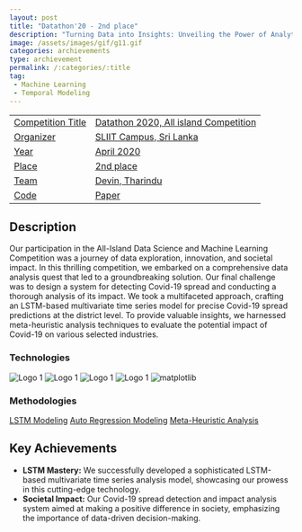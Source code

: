 ```yaml
---
layout: post
title: "Datathon'20 - 2nd place"
description: "Turning Data into Insights: Unveiling the Power of Analytics"
image: /assets/images/gif/g11.gif
categories: archievements
type: archievement
permalink: /:categories/:title
tag:
 - Machine Learning
 - Temporal Modeling
---
```


<div id="main">
	<section id="one">
        <div class="inner no-padding" >
            <div class="table-container">
            <table>
                <tr>
                    <td class="first-column"><a href="#" class="special small disable">Competition Title</a></td>
                    <td class="second-column"><a href="#" class="small disable">Datathon 2020, All island Competition</a></td>
                </tr>
                <tr>
                    <td class="first-column"><a href="#" class="special small disable">Organizer</a></td>
                    <td class="second-column"><a href="#" class="small disable">SLIIT Campus, Sri Lanka</a></td>
                </tr>
                <tr>
                    <td class="first-column"><a href="#" class="special small disable">Year</a></td>
                    <td class="second-column"><a href="#" class="small disable">April 2020</a></td>
                </tr>
                <tr>
                    <td class="first-column"><a href="#" class="special small disable">Place</a></td>
                    <td class="second-column"><a href="#" class="small disable">2nd place</a></td>
                </tr>
                <tr>
                    <td class="first-column"><a href="#" class="special small disable">Team</a></td>
                    <td class="second-column"><a href="#" class="small disable">Devin, Tharindu</a></td>
                </tr>
                <tr>
                    <td class="first-column"><a href="https://github.com/BoTZ-TND/Datathon-1.0" class="button special small"><i class="fab fa-github"></i>Code</a></td>
                    <td class="second-column"><a href="#" class="button special small disable"><i class="fa fa-file-pdf-o"></i>Paper</a></td>
                </tr>
            </table>
            </div>
        </div>
    </section>
	<section id='second'>
		<div class="inner no-padding">
			<div>
				<h2>Description</h2>
				<p> Our participation in the All-Island Data Science and Machine Learning Competition was a journey of data exploration, innovation, and societal impact. In this thrilling competition, we embarked on a comprehensive data analysis quest that led to a groundbreaking solution. Our final challenge was to design a system for detecting Covid-19 spread and conducting a thorough analysis of its impact. We took a multifaceted approach, crafting an LSTM-based multivariate time series model for precise Covid-19 spread predictions at the district level. To provide valuable insights, we harnessed meta-heuristic analysis techniques to evaluate the potential impact of Covid-19 on various selected industries.</p>
			</div>
			<div class="row">
				<div class="6u 12u$(small)">
					<h3>Technologies</h3>
					<div class='logos-container'>
						<img src="{% link /assets/images/logos/python.png %}" alt="Logo 1" class="logos">
						<img src="{% link /assets/images/logos/sk_learn.png %}" alt="Logo 1" class="logos">
						<img src="{% link /assets/images/logos/numpy.png %}" alt="Logo 1" class="logos">
						<img src="{% link /assets/images/logos/pandas.png %}" alt="Logo 1" class="logos">
						<img src="{% link /assets/images/logos/matplotlib.png %}" alt="matplotlib" class="logos">
					</div>
				</div>
				<div class="6u$ 12u$(small) ">
					<h3>Methodologies</h3>
					<p>
                        <a href="#" class="button small disable">LSTM Modeling</a>
                        <a href="#" class="button small disable">Auto Regression Modeling</a>
                        <a href="#" class="button small disable">Meta-Heuristic Analysis</a>
                    </p>
				</div>
			</div>
		</div>
	</section>
	<section id='third'>
		<div class="inner no-padding">
			<div>
				<h2>Key Achievements</h2>
                <ul class='fa-ul'>
                    <li><i class="fa-li fa fa-check-square"></i><b>LSTM Mastery:</b> We successfully developed a sophisticated LSTM-based multivariate time series analysis model, showcasing our prowess in this cutting-edge technology.</li>
                    <li><i class="fa-li fa fa-check-square"></i><b>Societal Impact:</b> Our Covid-19 spread detection and impact analysis system aimed at making a positive difference in society, emphasizing the importance of data-driven decision-making.</li>
                </ul>
			</div>
		</div>
	</section>
</div>
